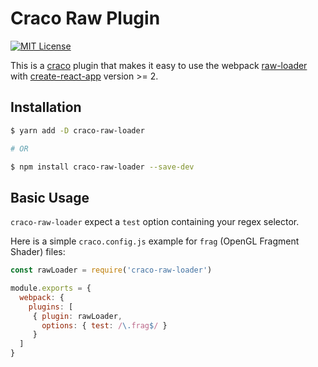 # Craco Raw Plugin

[![MIT License](https://img.shields.io/badge/license-MIT-blue.svg)](LICENSE)

This is a [craco](https://github.com/sharegate/craco) plugin that makes it easy to use the webpack [raw-loader](https://github.com/webpack-contrib/raw-loader) with [create-react-app](https://facebook.github.io/create-react-app/) version >= 2.

## Installation

```bash
$ yarn add -D craco-raw-loader

# OR

$ npm install craco-raw-loader --save-dev
```

## Basic Usage

`craco-raw-loader` expect a `test` option containing your regex selector.

Here is a simple `craco.config.js` example for `frag` (OpenGL Fragment Shader) files:

```js
const rawLoader = require('craco-raw-loader')

module.exports = {
  webpack: {
    plugins: [
     { plugin: rawLoader,
       options: { test: /\.frag$/ }
     }
  ]
}
```

